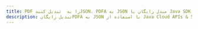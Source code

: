 ---title: PDF را به  تبدیل کنیدJSON، PDFA به JSON مبدل رایگان یا Java SDKdescription: تبدیل رایگانPDFA به JSON با استفاده از Java Cloud APIs & SDK همچنین اسناد PDF را در Cloud ایجاد، ویرایش و رندر کنید.---